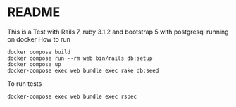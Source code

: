 # README


This is a Test with Rails 7, ruby 3.1.2 and  bootstrap 5 with postgresql 
running on docker
How to run

```
docker compose build
docker compose run --rm web bin/rails db:setup
docker compose up
docker-compose exec web bundle exec rake db:seed
```

To run tests
```
docker-compose exec web bundle exec rspec
```